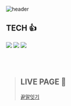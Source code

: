 ![header](https://capsule-render.vercel.app/api?type=waving&color=F7DF1E&height=250&text=Javascript&fontColor=fff&fontSize=40)



## TECH 👍
<img src="https://img.shields.io/badge/HTML5-E34F26?style=for-the-badge&logo=HTML5&logoColor=white"> <img src="https://img.shields.io/badge/CSS3-1572B6?style=for-the-badge&logo=CSS3&logoColor=white"> <img src="https://img.shields.io/badge/JavaScript-F7DF1E?style=for-the-badge&logo=JavaScript&logoColor=white"> 

<br><br>
> ## LIVE PAGE 🥰 <br>
>   [끝말잇기](https://magracarta.github.io/javascript/javascript%EA%B8%B0%EC%B4%88/%EB%81%9D%EB%A7%90%EC%9E%87%EA%B8%B0/index.html)


<br><br>
